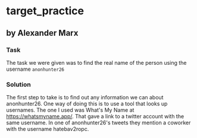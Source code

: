 # target_practice
## by Alexander Marx
### Task
The task we were given was to find the real name of the person using the username `anonhunter26`

### Solution
The first step to take is to find out any information we can about anonhunter26. One way of doing this is to use a tool that looks up usernames. The one I used was What's My Name at https://whatsmyname.app/. That gave a link to a twitter account with the same username. In one of anonhunter26's tweets they mention a coworker with the username hatebav2ropc. 

